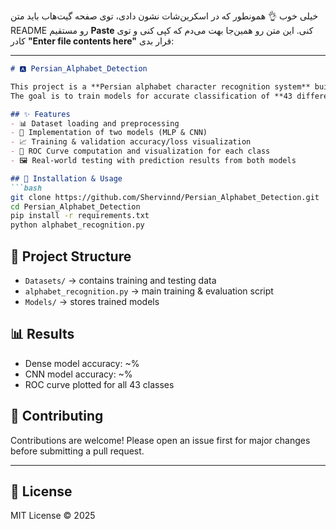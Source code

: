خیلی خوب 👌 همونطور که در اسکرین‌شات نشون دادی، توی صفحه گیت‌هاب باید متن README رو مستقیم **Paste** کنی.
این متن رو همین‌جا بهت می‌دم که کپی کنی و توی کادر **"Enter file contents here"** قرار بدی:

---

````markdown
# 🅰️ Persian_Alphabet_Detection  

This project is a **Persian alphabet character recognition system** built using Deep Neural Networks (Dense & CNN) with Keras/TensorFlow.  
The goal is to train models for accurate classification of **43 different characters**.  

## ✨ Features  
- 📊 Dataset loading and preprocessing  
- 🧠 Implementation of two models (MLP & CNN)  
- 📈 Training & validation accuracy/loss visualization  
- 🎨 ROC Curve computation and visualization for each class  
- 🖼️ Real-world testing with prediction results from both models  

## 🚀 Installation & Usage  
```bash
git clone https://github.com/Shervinnd/Persian_Alphabet_Detection.git
cd Persian_Alphabet_Detection
pip install -r requirements.txt
python alphabet_recognition.py
````

## 📂 Project Structure

* `Datasets/` → contains training and testing data
* `alphabet_recognition.py` → main training & evaluation script
* `Models/` → stores trained models

## 📊 Results

* Dense model accuracy: \~%
* CNN model accuracy: \~%
* ROC curve plotted for all 43 classes

## 🤝 Contributing

Contributions are welcome! Please open an issue first for major changes before submitting a pull request.

---

## 📜 License

MIT License © 2025




